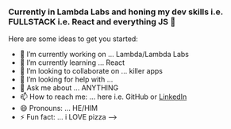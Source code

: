 ### Currently in Lambda Labs and honing my dev skills i.e. FULLSTACK i.e. React and everything JS 👋


Here are some ideas to get you started:

- 🔭 I’m currently working on ... Lambda/Lambda Labs
- 🌱 I’m currently learning ... React
- 👯 I’m looking to collaborate on ... killer apps
- 🤔 I’m looking for help with ... 
- 💬 Ask me about ... ANYTHING
- 📫 How to reach me: ... here i.e. GitHub or [LinkedIn](https://www.linkedin.com/in/david-e-alvarez/)
- 😄 Pronouns: ... HE/HIM
- ⚡ Fun fact: ... i LOVE pizza
-->
